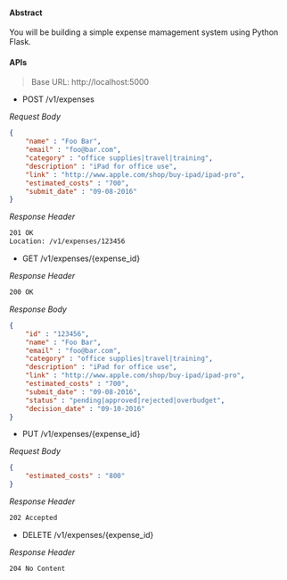 #### Abstract

You will be building a simple expense mamagement system using Python Flask.

#### APIs

> Base URL: http://localhost:5000

* POST /v1/expenses

_Request Body_

```json
{
    "name" : "Foo Bar",
    "email" : "foo@bar.com",
    "category" : "office supplies|travel|training",
    "description" : "iPad for office use",
    "link" : "http://www.apple.com/shop/buy-ipad/ipad-pro",
    "estimated_costs" : "700",
    "submit_date" : "09-08-2016"
}
```
 
_Response Header_

```sh
201 OK
Location: /v1/expenses/123456
```

* GET /v1/expenses/{expense_id}

_Response Header_

```sh
200 OK
```

_Response Body_

```json
{
    "id" : "123456",
    "name" : "Foo Bar",
    "email" : "foo@bar.com",
    "category" : "office supplies|travel|training",
    "description" : "iPad for office use",
    "link" : "http://www.apple.com/shop/buy-ipad/ipad-pro",
    "estimated_costs" : "700",
    "submit_date" : "09-08-2016",
    "status" : "pending|approved|rejected|overbudget",
    "decision_date" : "09-10-2016"
}
```

* PUT /v1/expenses/{expense_id}

_Request Body_

```json
{
    "estimated_costs" : "800"
}
```
 
_Response Header_

```sh
202 Accepted
```

* DELETE /v1/expenses/{expense_id}

 _Response Header_

```sh
204 No Content
```